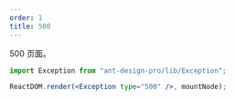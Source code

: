 ```yaml
---
order: 1
title: 500
---
```


500 页面。

```jsx
import Exception from "ant-design-pro/lib/Exception";

ReactDOM.render(<Exception type="500" />, mountNode);
```
